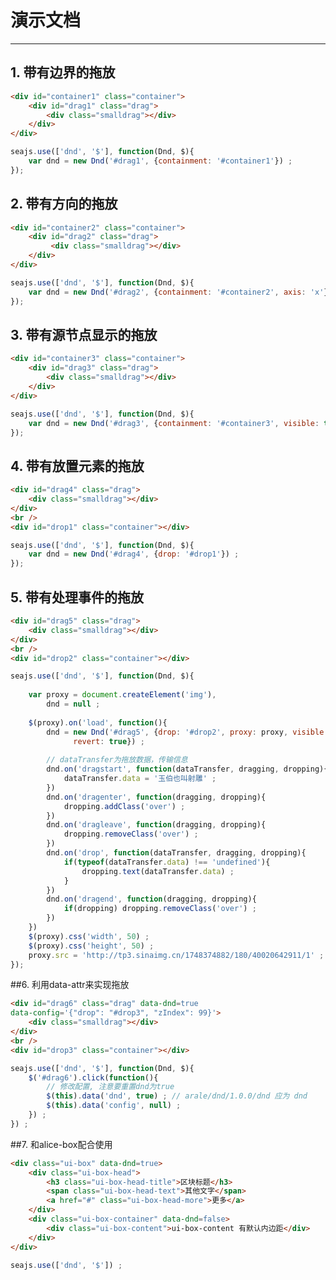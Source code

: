 # 演示文档

---

<link href="http://assets.spmjs.org/alice/box/1.1.0/box.css" rel="stylesheet">
<style>
    .container {width:500px; height:200px; background:#CCC;}
    .drag {width:50px; height:50px; background:#07B1EE; position:relative;}
    .smalldrag {width:20px; height:20px; background:#fff; margin:auto; position:absolute; left:0; top:0; right:0; bottom:0;}
    .over {border:2px dashed #000;}
</style>




## 1. 带有边界的拖放

````html
<div id="container1" class="container">
    <div id="drag1" class="drag">
        <div class="smalldrag"></div>
    </div>
</div>
````

````javascript
seajs.use(['dnd', '$'], function(Dnd, $){
    var dnd = new Dnd('#drag1', {containment: '#container1'}) ;
});
````

## 2. 带有方向的拖放

````html
<div id="container2" class="container">
    <div id="drag2" class="drag">
         <div class="smalldrag"></div>
    </div>
</div>
````

````javascript
seajs.use(['dnd', '$'], function(Dnd, $){
    var dnd = new Dnd('#drag2', {containment: '#container2', axis: 'x'}) ;
});
````


## 3. 带有源节点显示的拖放

````html
<div id="container3" class="container">
    <div id="drag3" class="drag">
        <div class="smalldrag"></div>
    </div>
</div>
````

````javascript
seajs.use(['dnd', '$'], function(Dnd, $){
    var dnd = new Dnd('#drag3', {containment: '#container3', visible: true}) ;
});
````

## 4. 带有放置元素的拖放

````html
<div id="drag4" class="drag">
    <div class="smalldrag"></div>
</div>
<br />
<div id="drop1" class="container"></div>
````

````javascript
seajs.use(['dnd', '$'], function(Dnd, $){
    var dnd = new Dnd('#drag4', {drop: '#drop1'}) ;
});
````

## 5. 带有处理事件的拖放

````html
<div id="drag5" class="drag">
    <div class="smalldrag"></div>
</div>
<br />
<div id="drop2" class="container"></div>
````

````javascript
seajs.use(['dnd', '$'], function(Dnd, $){
    
    var proxy = document.createElement('img'),
        dnd = null ;
     
    $(proxy).on('load', function(){
        dnd = new Dnd('#drag5', {drop: '#drop2', proxy: proxy, visible: true, 
              revert: true}) ;
        
        // dataTransfer为拖放数据，传输信息
        dnd.on('dragstart', function(dataTransfer, dragging, dropping){
            dataTransfer.data = '玉伯也叫射雕' ;
        })
        dnd.on('dragenter', function(dragging, dropping){
            dropping.addClass('over') ;
        })
        dnd.on('dragleave', function(dragging, dropping){
            dropping.removeClass('over') ;
        })
        dnd.on('drop', function(dataTransfer, dragging, dropping){
            if(typeof(dataTransfer.data) !== 'undefined'){
                dropping.text(dataTransfer.data) ;
            }
        })
        dnd.on('dragend', function(dragging, dropping){
            if(dropping) dropping.removeClass('over') ;
        })
    })
    $(proxy).css('width', 50) ;
    $(proxy).css('height', 50) ;
    proxy.src = 'http://tp3.sinaimg.cn/1748374882/180/40020642911/1' ;
});
````


##6. 利用data-attr来实现拖放

````html
<div id="drag6" class="drag" data-dnd=true 
data-config='{"drop": "#drop3", "zIndex": 99}'>
    <div class="smalldrag"></div>
</div>
<br />
<div id="drop3" class="container"></div>
````

````javascript
seajs.use(['dnd', '$'], function(Dnd, $){
    $('#drag6').click(function(){
        // 修改配置, 注意要重置dnd为true
        $(this).data('dnd', true) ; // arale/dnd/1.0.0/dnd 应为 dnd
        $(this).data('config', null) ;
    }) ;
}) ;
````


##7. 和alice-box配合使用

````html
<div class="ui-box" data-dnd=true>
    <div class="ui-box-head">
        <h3 class="ui-box-head-title">区块标题</h3>
        <span class="ui-box-head-text">其他文字</span>
        <a href="#" class="ui-box-head-more">更多</a>
    </div>
    <div class="ui-box-container" data-dnd=false>
        <div class="ui-box-content">ui-box-content 有默认内边距</div>
    </div>
</div>
````

````javascript
seajs.use(['dnd', '$']) ;
````
